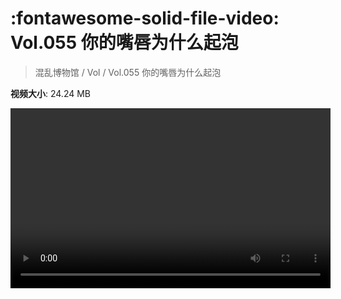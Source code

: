# :fontawesome-solid-file-video: Vol.055 你的嘴唇为什么起泡

> 混乱博物馆 / Vol / Vol.055 你的嘴唇为什么起泡

**视频大小**: 24.24 MB

<video id="V-3489ab0f6fbaf91c8521a195c23977fd" width="512" height="288" preload="none" playsinline webkit-playsinline></video>
